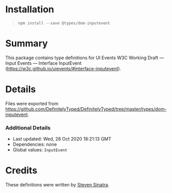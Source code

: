 # Installation
> `npm install --save @types/dom-inputevent`

# Summary
This package contains type definitions for UI Events W3C Working Draft — Input Events — Interface InputEvent (https://w3c.github.io/uievents/#interface-inputevent).

# Details
Files were exported from https://github.com/DefinitelyTyped/DefinitelyTyped/tree/master/types/dom-inputevent.

### Additional Details
 * Last updated: Wed, 28 Oct 2020 18:21:13 GMT
 * Dependencies: none
 * Global values: `InputEvent`

# Credits
These definitions were written by [Steven Sinatra](https://github.com/diagramatics).
